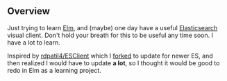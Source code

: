 ## Overview

Just trying to learn [Elm](https://elm-lang.org), and (maybe) one day have a useful
[Elasticsearch](https://www.elastic.co) visual client.  Don't hold your breath for this to 
be useful any time soon.  I have a lot to learn.


Inspired by [rdpatil4/ESClient](https://github.com/rdpatil4/ESClient) which I [forked](https://github.com/rubyisbeautiful/ESClient)
to update for newer ES, and then realized I would have to update **a lot**, so I thought it would be good to redo in Elm as a 
learning project. 